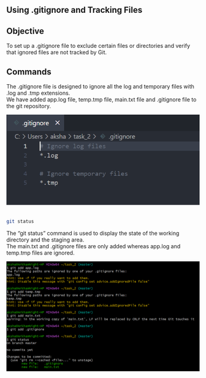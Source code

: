 ## Using .gitignore and Tracking Files

## Objective

To set up a .gitignore file to exclude certain files or directories and verify that ignored files are not tracked by Git.

## Commands

The .gitignore file is designed to ignore all the log and temporary files with .log and .tmp extensions. <br>
We have added app.log file, temp.tmp file, main.txt file and .gitignore file to the git repository. <br>

![SS1](Screenshots_2/git_2_1.png)
<br><br>


```bash
git status
```
The “git status” command is used to display the state of the working directory and the staging area. <br>
The main.txt and .gitignore files are only added whereas app.log and temp.tmp files are ignored.<br>

![SS2](Screenshots_2/git_2_2.png)
